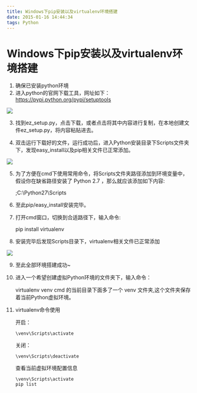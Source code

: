 ```yaml
---
title: Windows下pip安装以及virtualenv环境搭建
date: 2015-01-16 14:44:34
tags: Python
---
```


# Windows下pip安装以及virtualenv环境搭建

1. 确保已安装python环境
2. 进入python的官网下载工具，网址如下：https://pypi.python.org/pypi/setuptools

<!--more-->

![](/img/Windows下pip安装以及virtualenv环境搭建/windows1.png)

3. 找到ez_setup.py，点击下载，或者点击将其中内容进行复制，在本地创建文件ez_setup.py，将内容粘贴进去。

4. 双击运行下载好的文件，运行成功后，进入Python安装目录下Scripts文件夹下，发现easy_install以及pip相关文件已正常添加。

![](/img/Windows下pip安装以及virtualenv环境搭建/windows2.png)

5. 为了方便在cmd下使用常用命令，将Scripts文件夹路径添加到环境变量中，假设你在缺省路径安装了 Python 2.7 ，那么就应该添加如下内容:

	;C:\Python27\Scripts
	
6. 至此pip/easy_install安装完毕。

7. 打开cmd窗口，切换到合适路径下，输入命令:
	
	pip install virtualenv 
	
8. 安装完毕后发现Scripts目录下，virtualenv相关文件已正常添加

![](/img/Windows下pip安装以及virtualenv环境搭建/windows3.png)

9. 至此全部环境搭建成功~

10. 进入一个希望创建虚拟Python环境的文件夹下，输入命令：

	virtualenv venv
cmd 的当前目录下面多了一个 venv 文件夹,这个文件夹保存着当前Python虚拟环境。

11. virtualenv命令使用

	开启：

		\venv\Scripts\activate
	关闭：

		\venv\Scripts\deactivate
		
    查看当前虚拟环境配置信息

 		\venv\Scripts\activate
 		pip list
	
